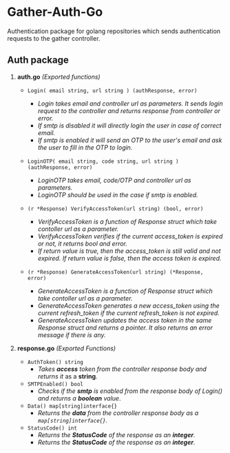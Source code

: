# Gather-Auth-Go

Authentication package for golang repositories which sends authentication requests to the gather controller.

## Auth package

1. **auth.go** *(Exported functions)*

   - `Login( email string, url string ) (authResponse, error)`
     - *Login takes email and controller url as parameters. It sends login request to the controller and returns response from controller or error.*
     - *If smtp is disabled it will directly login the user in case of correct email.*
     - *If smtp is enabled it will send an OTP to the user's email and ask the user to fill in the OTP  to login.*

   - `LoginOTP( email string, code string, url string ) (authResponse, error)`
     - *LoginOTP takes email, code/OTP and controller url as parameters.*
     - *LoginOTP should be used in the case if smtp is enabled.*
  
   - `(r *Response) VerifyAccessToken(url string) (bool, error)`
     - *VerifyAccessToken is a function of Response struct which take contoller url as a parameter.*
     - *VerifyAccessToken verifies if the current access_token is expired or not, it returns bool and error.*
     - *If return value is true, then the access_token is still valid and not expired. If return value is false, then the access token is expired.*

   - `(r *Response) GenerateAccessToken(url string) (*Response, error)`
     - *GenerateAccessToken is a function of Response struct which take contoller url as a parameter.*
     - *GenerateAccessToken generates a new access_token using the current refresh_token if the current refresh_token is not expired.*
     - *GenerateAccessToken updates the access token in the same Response struct and returns a pointer. It also returns an error message if there is any.*

2. **response.go** *(Exported Functions)*

   - `AuthToken() string`
     - *Takes **access** token  from the controller response body and returns it* as a **string**.
   - `SMTPEnabled() bool`
     - *Checks if the **smtp** is enabled from the response body of Login() and returns a **boolean** value*.
   - `Data() map[string]interface{}`
     - *Returns the **data** from the controller response body as a `map[string]interface{}`.*
   - `StatusCode() int`
     - *Returns the **StatusCode** of the response as an **integer**.*
     - *Returns the **StatusCode** of the response as an **integer**.*
